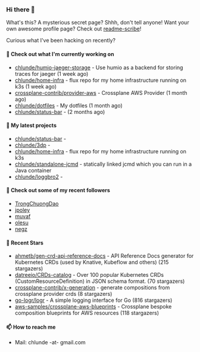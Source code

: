 ### Hi there 👋

What's this? A mysterious secret page? Shhh, don't tell anyone!
Want your own awesome profile page? Check out [readme-scribe](https://github.com/muesli/readme-scribe)!

Curious what I've been hacking on recently?

#### 👷 Check out what I'm currently working on

- [chlunde/humio-jaeger-storage](https://github.com/chlunde/humio-jaeger-storage) - Use humio as a backend for storing traces for jaeger (1 week ago)
- [chlunde/home-infra](https://github.com/chlunde/home-infra) - flux repo for my home infrastructure running on k3s  (1 week ago)
- [crossplane-contrib/provider-aws](https://github.com/crossplane-contrib/provider-aws) - Crossplane AWS Provider (1 month ago)
- [chlunde/dotfiles](https://github.com/chlunde/dotfiles) - My dotfiles (1 month ago)
- [chlunde/status-bar](https://github.com/chlunde/status-bar) -  (2 months ago)

#### 🌱 My latest projects

- [chlunde/status-bar](https://github.com/chlunde/status-bar) - 
- [chlunde/3dp](https://github.com/chlunde/3dp) - 
- [chlunde/home-infra](https://github.com/chlunde/home-infra) - flux repo for my home infrastructure running on k3s 
- [chlunde/standalone-jcmd](https://github.com/chlunde/standalone-jcmd) - statically linked jcmd which you can run in a Java container
- [chlunde/loggbro2](https://github.com/chlunde/loggbro2) - 



#### 👯 Check out some of my recent followers

- [TrongChuongDao](https://github.com/TrongChuongDao)
- [jpoley](https://github.com/jpoley)
- [muvaf](https://github.com/muvaf)
- [olesu](https://github.com/olesu)
- [negz](https://github.com/negz)

#### 🌟 Recent Stars

- [ahmetb/gen-crd-api-reference-docs](https://github.com/ahmetb/gen-crd-api-reference-docs) - API Reference Docs generator for Kubernetes CRDs (used by Knative, Kubeflow and others) (215 stargazers)
- [datreeio/CRDs-catalog](https://github.com/datreeio/CRDs-catalog) - Over 100 popular Kubernetes CRDs (CustomResourceDefinition) in JSON schema format. (70 stargazers)
- [crossplane-contrib/x-generation](https://github.com/crossplane-contrib/x-generation) - generate compositions from crossplane provider crds (8 stargazers)
- [go-logr/logr](https://github.com/go-logr/logr) - A simple logging interface for Go (816 stargazers)
- [aws-samples/crossplane-aws-blueprints](https://github.com/aws-samples/crossplane-aws-blueprints) - Crossplane bespoke composition blueprints for AWS resources (118 stargazers)

#### 📫 How to reach me

- Mail: chlunde -at- gmail.com
